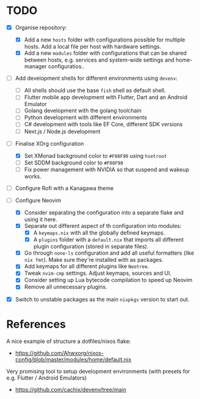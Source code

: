 # TODO

- [x] Organise repository:
  - [x] Add a new `hosts` folder with configurations possible for multiple hosts. Add a local file per host with hardware settings.
  - [x] Add a new `modules` folder with configurations that can be shared between hosts, e.g. services and system-wide settings and home-manager configuratios..
- [ ] Add development shells for different environments using `devenv`:
  - [ ] All shells should use the base `fish` shell as default shell.
  - [ ] Flutter mobile app development with Flutter, Dart and an Android Emulator
  - [ ] Golang development with the golang toolchain
  - [ ] Python development with different environments
  - [ ] C# development with tools like EF Core, different SDK versions
  - [ ] Next.js / Node.js development
- [ ] Finalise XOrg configuration
  - [x] Set XMonad background color to `#F08F90` using `hsetroot`
  - [ ] Set SDDM background color to `#F08F90`
  - [ ] Fix power management with NVIDIA so that suspend and wakeup works.
- [ ] Configure Rofi with a Kanagawa theme
- [ ] Configure Neovim

  - [x] Consider separating the configuration into a separate flake and using it here.
  - [x] Separate out different aspect of th configuration into modules:
    - [x] A `keymaps.nix` with all the globally defined keymaps.
    - [x] A `plugins` folder with a `default.nix` that imports all different plugin configuration (stored in separate files).
  - [x] Go through `none-ls` configuration and add all useful formatters (like `nix fmt`). Make sure they're installed with as packages.
  - [x] Add keymaps for all different plugins like `Neotree`.
  - [x] Tweak `nvim-cmp` settings. Adjust keymaps, sources and UI.
  - [x] Consider setting up Lua bytecode compilation to speed up Neovim
  - [x] Remove all unnecessary plugins.

- [x] Switch to unstable packages as the main `nixpkgs` version to start out.

# References

A nice example of structure a dotfiles/nixos flake:

- https://github.com/Ahwxorg/nixos-config/blob/master/modules/home/default.nix

Very promising tool to setup development environments (with presets for e.g. Flutter / Android Emulators)

- https://github.com/cachix/devenv/tree/main

